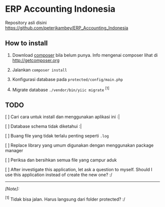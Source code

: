 ERP Accounting Indonesia
========================

Repository asli disini https://github.com/peterjkambey/ERP_Accounting_Indonesia


How to install
------------------------

1. Download [composer](http://getcomposer.org/composer.phar) bila belum punya.
   Info mengenai composer lihat di http://getcomposer.org

2. Jalankan `composer install`

3. Konfigurasi database pada `protected/config/main.php`

4. Migrate database `./vendor/bin/yiic migrate` <sup>[1]</sup>


TODO
------------------------

[ ] Cari cara untuk install dan menggunakan aplikasi ini :|

[ ] Database schema tidak diketahui :|

[ ] Buang file yang tidak terlalu penting seperti `.log`

[ ] Replace library yang umum digunakan dengan menggunakan package manager

[ ] Periksa dan bersihkan semua file yang campur aduk

[ ] After investigate this application, let ask a question to myself. Should I use this application instead of create the new one? :/


***
*[Note]:*

<sup>[1]</sup> Tidak bisa jalan. Harus langsung dari folder protected? :/
